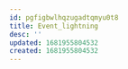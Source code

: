 ```yaml
---
id: pgfigbwlhqzugadtqmyu0t8
title: Event_lightning
desc: ''
updated: 1681955804532
created: 1681955804532
---
```

